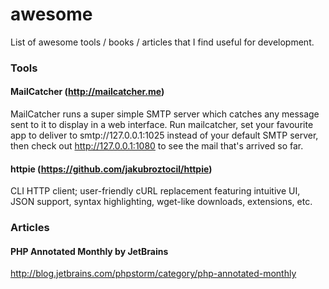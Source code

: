 # awesome
List of awesome tools / books / articles that I find useful for development.

### Tools

#### MailCatcher (http://mailcatcher.me)

MailCatcher runs a super simple SMTP server which catches any message sent to it to display in a web interface. Run mailcatcher, set your favourite app to deliver to smtp://127.0.0.1:1025 instead of your default SMTP server, then check out http://127.0.0.1:1080 to see the mail that's arrived so far.

#### httpie (https://github.com/jakubroztocil/httpie)

CLI HTTP client; user-friendly cURL replacement featuring intuitive UI, JSON support, syntax highlighting, wget-like downloads, extensions, etc.

### Articles

#### PHP Annotated Monthly by JetBrains
http://blog.jetbrains.com/phpstorm/category/php-annotated-monthly
